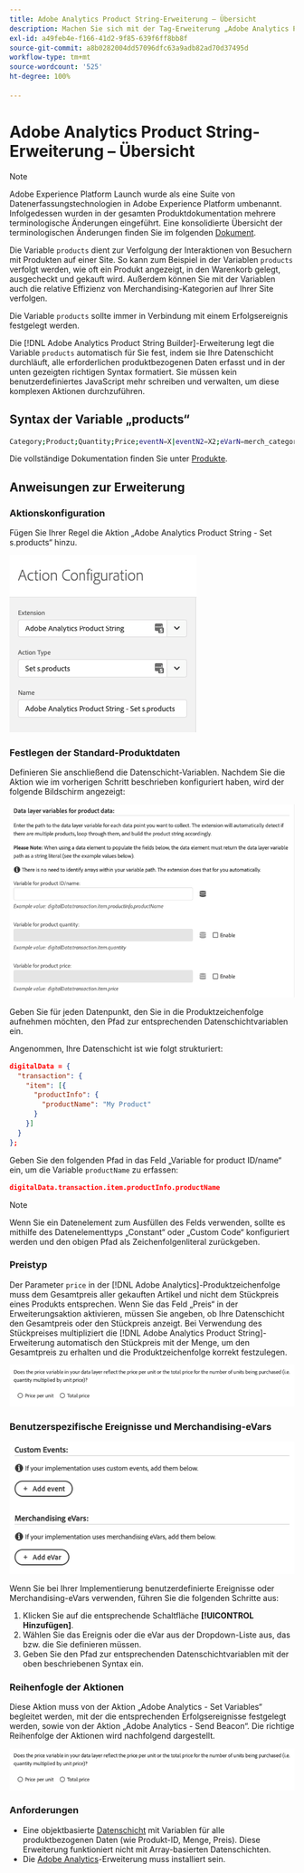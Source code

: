 ```yaml
---
title: Adobe Analytics Product String-Erweiterung – Übersicht
description: Machen Sie sich mit der Tag-Erweiterung „Adobe Analytics Product String“ in Adobe Experience Platform vertraut.
exl-id: a49feb4e-f166-41d2-9f85-639f6ff8bb8f
source-git-commit: a8b0282004dd57096dfc63a9adb82ad70d37495d
workflow-type: tm+mt
source-wordcount: '525'
ht-degree: 100%

---
```


# Adobe Analytics Product String-Erweiterung – Übersicht

>[!NOTE]
>
>Adobe Experience Platform Launch wurde als eine Suite von Datenerfassungstechnologien in Adobe Experience Platform umbenannt. Infolgedessen wurden in der gesamten Produktdokumentation mehrere terminologische Änderungen eingeführt. Eine konsolidierte Übersicht der terminologischen Änderungen finden Sie im folgenden [Dokument](../../../term-updates.md).

Die Variable `products` dient zur Verfolgung der Interaktionen von Besuchern mit Produkten auf einer Site. So kann zum Beispiel in der Variablen `products` verfolgt werden, wie oft ein Produkt angezeigt, in den Warenkorb gelegt, ausgecheckt und gekauft wird. Außerdem können Sie mit der Variablen auch die relative Effizienz von Merchandising-Kategorien auf Ihrer Site verfolgen.

Die Variable `products` sollte immer in Verbindung mit einem Erfolgsereignis festgelegt werden.

Die [!DNL Adobe Analytics Product String Builder]-Erweiterung legt die Variable `products` automatisch für Sie fest, indem sie Ihre Datenschicht durchläuft, alle erforderlichen produktbezogenen Daten erfasst und in der unten gezeigten richtigen Syntax formatiert. Sie müssen kein benutzerdefiniertes JavaScript mehr schreiben und verwalten, um diese komplexen Aktionen durchzuführen.

## Syntax der Variable „products“

```bash
Category;Product;Quantity;Price;eventN=X|eventN2=X2;eVarN=merch_category|eVarN2=merch_category2
```

Die vollständige Dokumentation finden Sie unter [Produkte](https://experienceleague.adobe.com/docs/analytics/implementation/vars/page-vars/products.html?lang=de).

## Anweisungen zur Erweiterung

### Aktionskonfiguration

Fügen Sie Ihrer Regel die Aktion „Adobe Analytics Product String - Set s.products“ hinzu.

![Aktionskonfiguration](./images/screenshot-action-config.png)

### Festlegen der Standard-Produktdaten

Definieren Sie anschließend die Datenschicht-Variablen. Nachdem Sie die Aktion wie im vorherigen Schritt beschrieben konfiguriert haben, wird der folgende Bildschirm angezeigt:

![Standardfelder](./images/screenshot-standard-fields.png)

Geben Sie für jeden Datenpunkt, den Sie in die Produktzeichenfolge aufnehmen möchten, den Pfad zur entsprechenden Datenschichtvariablen ein.

Angenommen, Ihre Datenschicht ist wie folgt strukturiert:

```json
digitalData = {
  "transaction": {
    "item": [{
      "productInfo": {
        "productName": "My Product"
      }
    }]
  }
};
```

Geben Sie den folgenden Pfad in das Feld „Variable for product ID/name“ ein, um die Variable `productName` zu erfassen:

```json
digitalData.transaction.item.productInfo.productName
```

>[!NOTE]
>
>Wenn Sie ein Datenelement zum Ausfüllen des Felds verwenden, sollte es mithilfe des Datenelementtyps „Constant“ oder „Custom Code“ konfiguriert werden und den obigen Pfad als Zeichenfolgenliteral zurückgeben.

### Preistyp

Der Parameter `price` in der [!DNL Adobe Analytics]-Produktzeichenfolge muss dem Gesamtpreis aller gekauften Artikel und nicht dem Stückpreis eines Produkts entsprechen. Wenn Sie das Feld „Preis“ in der Erweiterungsaktion aktivieren, müssen Sie angeben, ob Ihre Datenschicht den Gesamtpreis oder den Stückpreis anzeigt. Bei Verwendung des Stückpreises multipliziert die [!DNL Adobe Analytics Product String]-Erweiterung automatisch den Stückpreis mit der Menge, um den Gesamtpreis zu erhalten und die Produktzeichenfolge korrekt festzulegen.

![Preistyp](./images/screenshot-price-type.png)

### Benutzerspezifische Ereignisse und Merchandising-eVars

![Ereignisse und eVars](./images/screenshot-events-evars.png)

Wenn Sie bei Ihrer Implementierung benutzerdefinierte Ereignisse oder Merchandising-eVars verwenden, führen Sie die folgenden Schritte aus:

1. Klicken Sie auf die entsprechende Schaltfläche **[!UICONTROL Hinzufügen]**.
1. Wählen Sie das Ereignis oder die eVar aus der Dropdown-Liste aus, das bzw. die Sie definieren müssen.
1. Geben Sie den Pfad zur entsprechenden Datenschichtvariablen mit der oben beschriebenen Syntax ein.

### Reihenfogle der Aktionen

Diese Aktion muss von der Aktion „Adobe Analytics - Set Variables“ begleitet werden, mit der die entsprechenden Erfolgsereignisse festgelegt werden, sowie von der Aktion „Adobe Analytics - Send Beacon“. Die richtige Reihenfolge der Aktionen wird nachfolgend dargestellt.

![Standardfelder](./images/screenshot-price-type.png)

### Anforderungen

* Eine objektbasierte [Datenschicht](https://theblog.adobe.com/data-layers-buzzword-best-practice/) mit Variablen für alle produktbezogenen Daten (wie Produkt-ID, Menge, Preis). Diese Erweiterung funktioniert nicht mit Array-basierten Datenschichten.
* Die [Adobe Analytics](../analytics/overview.md)-Erweiterung muss installiert sein.
